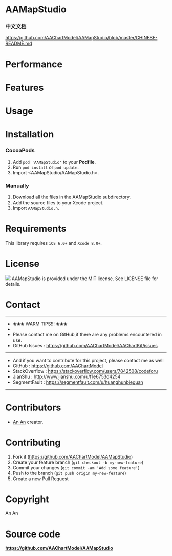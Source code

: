 
AAMapStudio
==============

### 中文文档
https://github.com/AAChartModel/AAMapStudio/blob/master/CHINESE-README.md



Performance
==============



Features
==============


Usage
==============



Installation
==============

### CocoaPods

1. Add `pod 'AAMapStudio'` to your **Podfile**.
2. Run `pod install` or `pod update`.
3. Import \<AAMapStudio/AAMapStudio.h\>.




### Manually

1. Download all the files in the AAMapStudio subdirectory.
2. Add the source files to your Xcode project.
3. Import `AAMapStudio.h`.





Requirements
==============
This library requires `iOS 6.0+` and `Xcode 8.0+`.


License
==============
![](https://upload.wikimedia.org/wikipedia/commons/thumb/f/f8/License_icon-mit-88x31-2.svg/128px-License_icon-mit-88x31-2.svg.png)
AAMapStudio is provided under the MIT license. See LICENSE file for details.

Contact
==============
-------------------------------------------------------------------------------
* ❀❀❀   WARM TIPS!!!   ❀❀❀
*
* Please contact me on GitHub,if there are any problems encountered in use.
* GitHub Issues : https://github.com/AAChartModel/AAChartKit/issues
-------------------------------------------------------------------------------
* And if you want to contribute for this project, please contact me as well
* GitHub        : https://github.com/AAChartModel
* StackOverflow : https://stackoverflow.com/users/7842508/codeforu
* JianShu       : http://www.jianshu.com/u/f1e6753d4254
* SegmentFault  : https://segmentfault.com/u/huanghunbieguan
-------------------------------------------------------------------------------

Contributors
==============

* [An An](https://github.com/AAChartModel/AAMapStudio) creator.

Contributing
==============

1. Fork it (https://github.com/AAChartModel/AAMapStudio)
2. Create your feature branch (`git checkout -b my-new-feature`)
3. Commit your changes (`git commit -am 'Add some feature'`)
4. Push to the branch (`git push origin my-new-feature`)
5. Create a new Pull Request

Copyright
==============
An An

Source code
==============
**https://github.com/AAChartModel/AAMapStudio**


